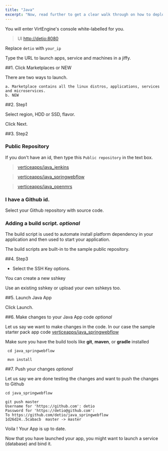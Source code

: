 ```yaml
---
title: "Java"
excerpt: "Now, read further to get a clear walk through on how to deploy a java app"
---
```


You will enter VirtEngine's console white-labelled for you.

> UI [http://detio:8080](https://detio)  

Replace `detio` with `your_ip`

Type the URL to launch apps, service and machines in a jiffy.

##1. Click Marketplaces or NEW

There are two ways to launch.

    a. Marketplace contains all the linux distros, applications, services and microservices.
    b. NEW

##2. Step1

Select region, HDD or SSD, flavor.

Click Next.

##3. Step2

### Public Repository

If you don't have an id, then type this `Public repository` in the text box.

> [verticeapps/java_jenkins](https://github.com/verticeapps/java_jenkins.git)

> [verticeapps/java_springwebflow](https://github.com/verticeapps/java_springwebflow.git)

> [verticeapps/java_openmrs](https://github.com/verticeapps/java_openmrs.git)


### I have a Github id.

 Select your Github repository with source code.

### Adding a build script. *optional*

The build script is used to automate install platform dependency in your application and then used to start your application.

The build scripts are built-in to the sample public repository.


##4. Step3

- Select the SSH Key options.

 You can create a new sshkey

 Use an existing sshkey or upload your own sshkeys too.


##5. Launch Java App

Click Launch.

##6. Make changes to your Java App code *optional*

Let us say we want to make changes in the code. In our case the sample starter pack app code [verticeapps/java_springwebflow](https://github.com/verticeapps/java_springwebflow.git)

Make sure you have the build tools like **git**, **maven**, or **gradle** installed

```
 cd java_springwebflow

 mvn install

```

##7. Push your changes *optional*

Let us say we are done testing the changes and want to push the changes to Github

```shell
cd java_springwebflow

git push master
Username for 'https://github.com': detio
Password for 'https://detio@github.com':
To https://github.com/detio/java_springwebflow
1d26d24..5cabacb  master -> master

```

Voila ! Your App is up to date.

Now that you have launched your app, you might want to launch a service (database) and bind it.
